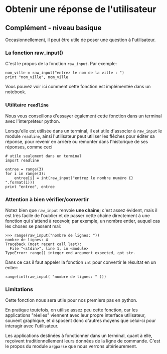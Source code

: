 
# Obtenir une réponse de l'utilisateur

## Complément - niveau basique

Occasionnellement, il peut être utile de poser une question à l'utilisateur.

### La fonction raw_input()

C'est le propos de la fonction `raw_input`. Par exemple:


    nom_ville = raw_input("entrez le nom de la ville : ")
    print "nom_ville", nom_ville

Vous pouvez voir ici comment cette fonction est implémentée dans un notebook.

### Utilitaire `readline`

Nous vous conseillons d'essayer également cette fonction dans un terminal avec
l'interpréteur python.

Lorsqu'elle est utilisée dans un terminal, il est utile d'associer à `raw_input`
le module `readline`, ainsi l'utilisateur peut utiliser les flêches pour éditer
sa réponse, pour revenir en arrière ou remonter dans l'historique de ses
réponses, comme ceci


    # utile seulement dans un terminal
    import readline
    
    entree = range(3)
    for i in range(3):
        entree[i] = int(raw_input("entrez le nombre numéro {} ".format(i)))
    print "entree", entree

### Attention à bien vérifier/convertir

Notez bien que `raw_input` renvoie **une chaîne**; c'est assez évident, mais il
est très facile de l'oublier et de passer cette chaîne directement à une
fonction qui s'attend à recevoir, par exemple, un nombre entier, auquel cas les
choses se passent mal:

    >>> range(raw_input("nombre de lignes: "))
    nombre de lignes: 4
    Traceback (most recent call last):
      File "<stdin>", line 1, in <module>
    TypeError: range() integer end argument expected, got str.

Dans ce cas il faut appeler la fonction `int` pour convertir le résultat en un
entier:


    range(int(raw_input( "nombre de lignes: " )))

### Limitations

Cette fonction nous sera utile pour nos premiers pas en python.

En pratique toutefois, on utilise assez peu cette fonction, car les applications
"réelles" viennent avec leur propre interface utilisateur, souvent graphique, et
disposent donc d'autres moyens que celui-ci pour interagir avec l'utilisateur.

Les applications destinées à fonctionner dans un terminal, quant à elle,
reçoivent traditionnellement leurs données de la ligne de commande. C'est le
propos du module `argparse` que nous verrons ultérieurement.
